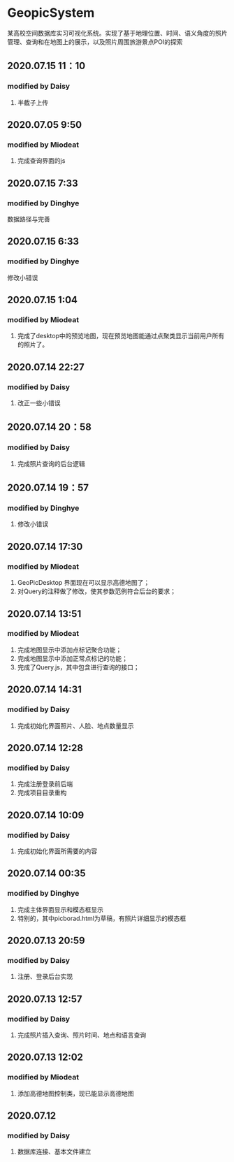 # GeopicSystem
某高校空间数据库实习可视化系统。实现了基于地理位置、时间、语义角度的照片管理、查询和在地图上的展示，以及照片周围旅游景点POI的探索

## 2020.07.15 11：10
### modified by Daisy
1. 半截子上传

## 2020.07.05 9:50

### modified by Miodeat

1. 完成查询界面的js

## 2020.07.15 7:33

### modified by Dinghye
数据路径与完善

## 2020.07.15 6:33

### modified by Dinghye
修改小错误

## 2020.07.15 1:04

### modified by Miodeat

1. 完成了desktop中的预览地图，现在预览地图能通过点聚类显示当前用户所有的照片了。

## 2020.07.14 22:27

### modified by Daisy
1. 改正一些小错误

## 2020.07.14 20：58

### modified by Daisy
1. 完成照片查询的后台逻辑

## 2020.07.14 19：57

### modified by Dinghye
1. 修改小错误

## 2020.07.14 17:30

### modified by Miodeat

1. GeoPicDesktop 界面现在可以显示高德地图了；
2. 对Query的注释做了修改，使其参数范例符合后台的要求；

## 2020.07.14 13:51

### modified by Miodeat

1. 完成地图显示中添加点标记聚合功能；
2. 完成地图显示中添加正常点标记的功能；
3. 完成了Query.js，其中包含进行查询的接口；

## 2020.07.14 14:31

### modified by Daisy
1. 完成初始化界面照片、人脸、地点数量显示

## 2020.07.14 12:28

### modified by Daisy
1. 完成注册登录前后端
2. 完成项目目录重构

## 2020.07.14 10:09

### modified by Daisy

1. 完成初始化界面所需要的内容


## 2020.07.14 00:35

### modified by Dinghye
1. 完成主体界面显示和模态框显示
2. 特别的，其中picborad.html为草稿，有照片详细显示的模态框


## 2020.07.13 20:59

### modified by Daisy

1. 注册、登录后台实现


## 2020.07.13 12:57

### modified by Daisy

1. 完成照片插入查询、照片时间、地点和语言查询



## 2020.07.13 12:02

### modified by Miodeat

1. 添加高德地图控制类，现已能显示高德地图


## 2020.07.12

### modified by Daisy

1. 数据库连接、基本文件建立


